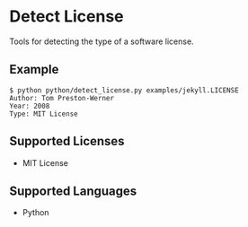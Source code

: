 Detect License
==============

Tools for detecting the type of a software license.

Example
-------

    $ python python/detect_license.py examples/jekyll.LICENSE 
    Author: Tom Preston-Werner
    Year: 2008
    Type: MIT License

Supported Licenses
------------------

 * MIT License

Supported Languages
-------------------

 * Python
